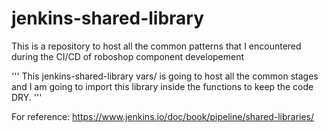 # jenkins-shared-library

This is a repository to host all the common patterns that I encountered during the CI/CD of roboshop component developement

'''
This jenkins-shared-library vars/ is going to host all the common stages and I am going to import this library inside the functions
to keep the code DRY.
'''

For reference: https://www.jenkins.io/doc/book/pipeline/shared-libraries/